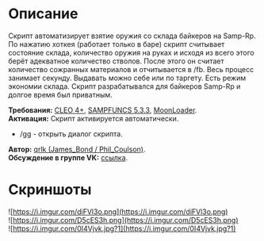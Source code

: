 # Описание 
Скрипт автоматизирует взятие оружия со склада байкеров на Samp-Rp. По нажатию хоткея (работает только в баре) скрипт считывает состояние склада, количество оружия на руках и исходя из всего этого берёт адекватное количество стволов. После этого он считает количество сожранных материалов и отчитывается в /fb. Весь процесс занимает секунду. Выдавать можно себе или по таргету. Есть режим экономии склада. Скрипт разрабатывался для байкеров Samp-Rp и долгое время был приватным.  

**Требования:** [CLEO 4+](http://cleo.li/?lang=ru), [SAMPFUNCS 5.3.3](https://blast.hk/threads/17/), [MoonLoader](https://blast.hk/threads/13305/).  
**Активация:** Скрипт активируется автоматически.

* /gg - открыть диалог скрипта.

**Автор:** [qrlk (James_Bond / Phil_Coulson)](http://rubbishman.ru/samp).  
**Обсуждение в группе VK:** [ссылка](https://vk.com/topic-168860334_38597267).

# Скриншоты
![https://i.imgur.com/diFVl3o.png](https://i.imgur.com/diFVl3o.png)  
![https://i.imgur.com/D5cES3h.png](https://i.imgur.com/D5cES3h.png)  
![https://i.imgur.com/0I4Vjvk.jpg?1](https://i.imgur.com/0I4Vjvk.jpg?1)